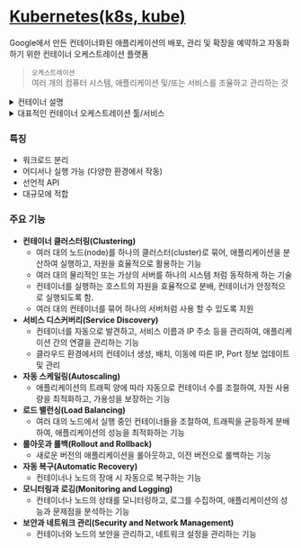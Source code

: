# [Kubernetes(k8s, kube)](https://kubernetes.io/ko/docs/concepts/overview/)
Google에서 만든 컨테이너화된 애플리케이션의 배포, 관리 및 확장을 예약하고 자동화하기 위한 컨테이너 오케스트레이션 플랫폼

> `오케스트레이션`  
여러 개의 컴퓨터 시스템, 애플리케이션 및/또는 서비스를 조율하고 관리하는 것


<details>
<summary>컨테이너 설명</summary>

런타임 의존성과 함께 애플리케이션을 패키징하는 기술로, 어디서나 동일한 동작을 얻음.
![Container_Evolution](https://github.com/hana2set/study/assets/97689567/466551dc-670b-4f01-841e-a4dcc2695561)
- 물리서버 배포 -> 가상화 배포 -> __컨테이너 배포__
- 컨테이너 장점
    - 이미지 생성이 보다 쉽고 효율적
    - __지속적인 개발, 통합 및 배포__ - (이미지의 불변성 덕에)
    - 개발과 운영의 관심사 분리
    - 가시성(observability)
    - 개발, 테스팅 및 운영 환경에 걸친 일관성
    - 클라우드 및 OS 배포판 간 이식성
    - 애플리케이션 중심 관리
    - 느슨하게 커플되고, 분산되고, 유연하며, 자유로운 마이크로서비스

</details>

<details>
    <summary>대표적인 컨테이너 오케스트레이션 툴/서비스</summary>

![image](https://github.com/hana2set/study/assets/97689567/f26e6752-3c9e-43e3-9c76-2c084d15034b)

1. 도커스웜
2. kubernetes
3. GKE (구글 쿠버네티스 엔진)
4. ECS/EKS (아마존 쿠버네티스 일래스틱 컨테이너 서비스)
   - C -> container(docker), K -> kubernetes
5. AKS (애저 쿠버네티스 서비스)

</details>


### 특징
- 워크로드 분리
- 어디서나 실행 가능 (다양한 환경에서 작동)
- 선언적 API
- 대규모에 적합

### 주요 기능
- **컨테이너 클러스터링(Clustering)**
    - 여러 대의 노드(node)를 하나의 클러스터(cluster)로 묶어, 애플리케이션을 분산하여 실행하고, 자원을 효율적으로 활용하는 기능
    - 여러 대의 물리적인 또는 가상의 서버를 하나의 시스템 처럼 동작하게 하는 기술
    - 컨테이너를 실행하는 호스트의 자원을 효율적으로 분배, 컨테이너가 안정적으로 실행되도록 함.
    - 여러 대의 컨테이너를 묶어 하나의 서버처럼 사용 할 수 있도록 지원
- **서비스 디스커버리(Service Discovery)**
    - 컨테이너를 자동으로 발견하고, 서비스 이름과 IP 주소 등을 관리하여, 애플리케이션 간의 연결을 관리하는 기능
    - 클라우드 환경에서의 컨테이너 생성, 배치, 이동에 따른 IP, Port 정보 업데이트 및 관리
- **자동 스케일링(Autoscaling)**  
    - 애플리케이션의 트래픽 양에 따라 자동으로 컨테이너 수를 조절하여, 자원 사용량을 최적화하고, 가용성을 보장하는 기능
- **로드 밸런싱(Load Balancing)**  
    - 여러 대의 노드에서 실행 중인 컨테이너들을 조절하여, 트래픽을 균등하게 분배하여, 애플리케이션의 성능을 최적화하는 기능
- **롤아웃과 롤백(Rollout and Rollback)**
    - 새로운 버전의 애플리케이션을 롤아웃하고, 이전 버전으로 롤백하는 기능
- **자동 복구(Automatic Recovery)**
    - 컨테이너나 노드의 장애 시 자동으로 복구하는 기능
- **모니터링과 로깅(Monitoring and Logging)**
    - 컨테이너나 노드의 상태를 모니터링하고, 로그를 수집하여, 애플리케이션의 성능과 문제점을 분석하는 기능
- **보안과 네트워크 관리(Security and Network Management)**
    - 컨테이너와 노드의 보안을 관리하고, 네트워크 설정을 관리하는 기능

<!-- 
### 제공 기능
- 컨테이너 클러스터링
- 서비스 검색와 로드 밸런싱
- 스토리지 오케스트레이션 
- 자동화된 롤아웃과 롤백
- 자동화된 빈 패킹(bin packing)
- 자동화된 복구(self-healing)
- 시크릿과 구성 관리  -->
